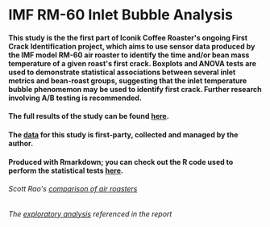 # IMF RM-60 Inlet Bubble Analysis

#### This study is the the first part of Iconik Coffee Roaster's ongoing First Crack Identification project, which aims to use sensor data produced by the IMF model RM-60 air roaster to identify the time and/or bean mass temperature of a given roast's first crack. Boxplots and ANOVA tests are used to demonstrate statistical associations between several inlet metrics and bean-roast groups, suggesting that the inlet temperature bubble phenomemon may be used to identify first crack. Further research involving A/B testing is recommended.

#### The full results of the study can be found [here](https://github.com/ryanloveriner/imf_first_crack_search/blob/inlet_bubble_analysis/imf_inlet_bubble_analysis.pdf).

#### The [data](https://github.com/ryanloveriner/imf_first_crack_search/blob/inlet_bubble_analysis/github_bubble_data.csv) for this study is first-party, collected and managed by the author.

#### Produced with Rmarkdown; you can check out the R code used to perform the statistical tests [here](https://github.com/ryanloveriner/imf_first_crack_search/blob/inlet_bubble_analysis/inlet_bubble_pairwise_analysis.R).

###### Scott Rao's [comparison of air roasters](https://www.scottrao.com/blog/imfvsloring)

###### The [exploratory analysis](https://public.tableau.com/app/profile/ryan.love.riner/viz/IMFRM-60InletTemperatureBubbleExploratoryAnalysis/Dashboard1) referenced in the report
